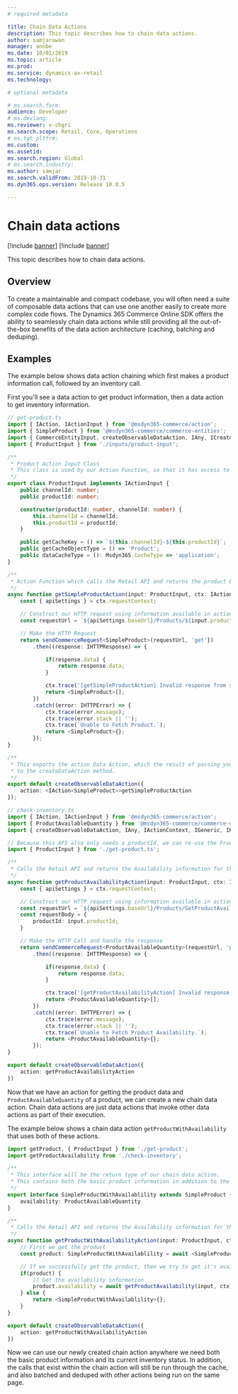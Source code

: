 ```yaml
---
# required metadata

title: Chain Data Actions
description: This topic describes how to chain data actions.
author: samjarawan
manager: annbe
ms.date: 10/01/2019
ms.topic: article
ms.prod: 
ms.service: dynamics-ax-retail
ms.technology: 

# optional metadata

# ms.search.form: 
audience: Developer
# ms.devlang: 
ms.reviewer: v-chgri
ms.search.scope: Retail, Core, Operations
# ms.tgt_pltfrm: 
ms.custom: 
ms.assetid: 
ms.search.region: Global
# ms.search.industry: 
ms.author: samjar
ms.search.validFrom: 2019-10-31
ms.dyn365.ops.version: Release 10.0.5

---
```

# Chain data actions

[!include [banner](../includes/preview-banner.md)]
[!include [banner](../includes/banner.md)]

This topic describes how to chain data actions.

## Overview

To create a maintainable and compact codebase, you will often need a suite of composable data actions that can use one another easily to create more complex code flows. The Dynamics 365 Commerce Online SDK offers the ability to seamlessly chain data actions while still providing all the out-of-the-box benefits of the data action architecture (caching, batching and deduping).

## Examples

The example below shows data action chaining which first makes a product information call, followed by an inventory call.

First you'll see a data action to get product information, then a data action to get inventory information.

```Typescript
// get-product.ts
import { IAction, IActionInput } from '@msdyn365-commerce/action';
import { SimpleProduct } from '@msdyn365-commerce/commerce-entities';
import { CommerceEntityInput, createObservableDataAction, IAny, ICreateActionContext, IActionContext, IGeneric, IHTTPError, IHTTPResponse, sendCommerceRequest } from '@msdyn365-commerce/core';
import { ProductInput } from './inputs/product-input';

/**
 * Product Action Input Class
 * This class is used by our Action Function, so that it has access to a productId
 */
export class ProductInput implements IActionInput {
    public channelId: number;
    public productId: number;

    constructor(productId: number, channelId: number) {
        this.channelId = channelId;
        this.productId = productId;
    }

    public getCacheKey = () => `${this.channelId}-${this.productId}`;
    public getCacheObjectType = () => 'Product';
    public dataCacheType = (): Msdyn365.CacheType => 'application';
}

/**
 * Action Function which calls the Retail API and returns the product based on the passed ProductInputs productId
 */
async function getSimpleProductAction(input: ProductInput, ctx: IActionContext): Promise<SimpleProduct> {
    const { apiSettings } = ctx.requestContext;

    // Construct our HTTP request using information available in actionContext (ctx), and our Action Input (input)
    const requestUrl = `${apiSettings.baseUrl}/Products/${input.productId}`;

    // Make the HTTP Request
    return sendCommerceRequest<SimpleProduct>(requestUrl, 'get'})
        .then((response: IHTTPResponse) => {

            if(response.data) {
                return response.data;
            }

            ctx.trace('[getSimpleProductAction] Invalid response from server');
            return <SimpleProduct>[];
        })
        .catch((error: IHTTPError) => {
            ctx.trace(error.message);
            ctx.trace(error.stack || '');
            ctx.trace(`Unable to Fetch Product.`);
            return <SimpleProduct>{};
        });
}

/**
 * This exports the action Data Action, which the result of passing your action method and createInput method (if used)
 * to the createDataAction method.
 */
export default createObservableDataAction({
    action: <IAction<SimpleProduct>>getSimpleProductAction
});
```

```typescript
// check-inventory.ts
import { IAction, IActionInput } from '@msdyn365-commerce/action';
import { ProductAvailableQuantity } from '@msdyn365-commerce/commerce-entities';
import { createObservableDataAction, IAny, IActionContext, IGeneric, IHTTPError, IHTTPResponse, sendCommerceRequest } from '@msdyn365-commerce/core';

// Because this API also only needs a productId, we can re-use the ProductInput we created earlier here.
import { ProductInput } from './get-product.ts';

/**
 * Calls the Retail API and returns the Availability information for the passed Product
 */
async function getProductAvailabilityAction(input: ProductInput, ctx: IActionContext): Promise<ProductAvailableQuantity> {
    const { apiSettings } = ctx.requestContext;

    // Construct our HTTP request using information available in actionContext (ctx), and our Action Input (input)
    const requestUrl = `${apiSettings.baseUrl}/Products/GetProductAvailabilities`;
    const requestBody = {
        productId: input.productId;
    }

    // Make the HTTP Call and handle the response
    return sendCommerceRequest<ProductAvailableQuantity>(requestUrl, 'post', requestBody)
        .then((response: IHTTPResponse) => {

            if(response.data) {
                return response.data;
            }

            ctx.trace('[getProductAvailabilityAction] Invalid response from server');
            return <ProductAvailableQuantity>[];
        })
        .catch((error: IHTTPError) => {
            ctx.trace(error.message);
            ctx.trace(error.stack || '');
            ctx.trace(`Unable to Fetch Product Availability.`);
            return <ProductAvailableQuantity>{};
        });
}

export default createObservableDataAction({
    action: getProductAvailabilityAction
})
```
Now that we have an action for getting the product data and `ProductAvailableQuantity` of a product, we can create a new chain data action. Chain data actions are just data actions that invoke other data actions as part of their execution.

The example below shows a chain data action `getProductWithAvailability` that uses both of these actions.

```typescript
import getProduct, { ProductInput } from './get-product';
import getProductAvailability from './check-inventory';

/**
 * This interface will be the return type of our chain data action.
 * This contains both the basic product information in addition to the products availablility information.
 */
export interface SimpleProductWithAvailablility extends SimpleProduct {
    availability: ProductAvailableQuantity
}

/**
 * Calls the Retail API and returns the Availability information for the passed Product
 */
async function getProductWithAvailabilityAction(input: ProductInput, ctx: IActionContext): Promise<SimpleProductWithAvailablility> {
    // First we get the product
    const product: SimpleProductWithAvailablility = await <SimpleProductWithAvailablility>getProduct(input, ctx);

    // If we successfully get the product, then we try to get it's availability information.
    if(product) {
        // Get the availability information
        product.availability = await getProductAvailability(input, ctx)
    } else {
        return <SimpleProductWithAvailablility>{};
    }
}

export default createObservableDataAction({
    action: getProductWithAvailabilityAction
})
```

Now we can use our newly created chain action anywhere we need both the basic product information and its current inventory status. In addition, the calls that exist within the chain action will still be run through the cache, and also batched and deduped with other actions being run on the same page.
